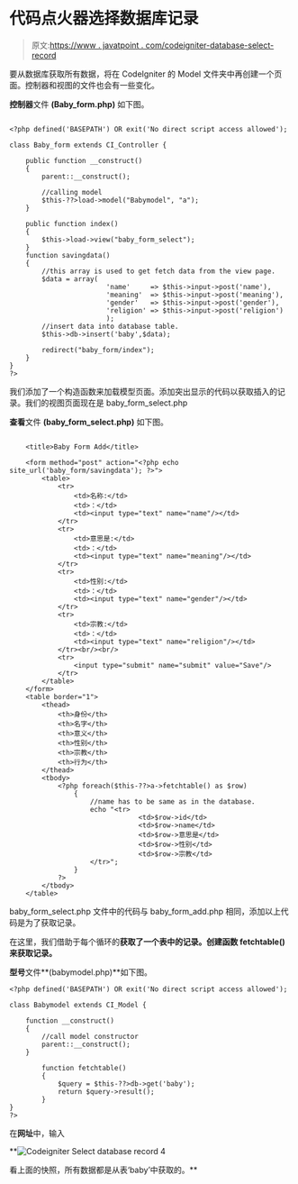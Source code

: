 # 代码点火器选择数据库记录

> 原文:[https://www . javatpoint . com/codeigniter-database-select-record](https://www.javatpoint.com/codeigniter-database-select-record)

要从数据库获取所有数据，将在 CodeIgniter 的 Model 文件夹中再创建一个页面。控制器和视图的文件也会有一些变化。

**控制器**文件 **(Baby_form.php)** 如下图。

```

<?php defined('BASEPATH') OR exit('No direct script access allowed');

class Baby_form extends CI_Controller {

	public function __construct()
	{
		parent::__construct();

		//calling model
		$this-??>load->model("Babymodel", "a");
	}

	public function index()
	{
		$this->load->view("baby_form_select");
	}
	function savingdata()
	{
		//this array is used to get fetch data from the view page.
		$data = array(
						'name'     => $this->input->post('name'),
						'meaning'  => $this->input->post('meaning'),
						'gender'   => $this->input->post('gender'),
						'religion' => $this->input->post('religion')
						);
		//insert data into database table.
		$this->db->insert('baby',$data);

		redirect("baby_form/index");
	}
}
?>

```

我们添加了一个构造函数来加载模型页面。添加突出显示的代码以获取插入的记录。我们的视图页面现在是 baby_form_select.php

**查看**文件 **(baby_form_select.php)** 如下图。

```

	<title>Baby Form Add</title>

	<form method="post" action="<?php echo site_url('baby_form/savingdata'); ?>">
		<table>
			<tr>
				<td>名称:</td>
				<td>：</td>
				<td><input type="text" name="name"/></td>
			</tr>
			<tr>
				<td>意思是:</td>
				<td>：</td>
				<td><input type="text" name="meaning"/></td>
			</tr>
			<tr>
				<td>性别:</td>
				<td>：</td>
				<td><input type="text" name="gender"/></td>
			</tr>
			<tr>
				<td>宗教:</td>
				<td>：</td>
				<td><input type="text" name="religion"/></td>
			</tr><br/><br/>
			<tr>
				<input type="submit" name="submit" value="Save"/>
			</tr>
		</table>
	</form>
	<table border="1">
		<thead>
			<th>身份</th>
			<th>名字</th>
			<th>意义</th>
			<th>性别</th>
			<th>宗教</th>
			<th>行为</th>
		</thead>
		<tbody>
			<?php foreach($this-??>a->fetchtable() as $row)
				{
					//name has to be same as in the database.
					echo "<tr>
								<td>$row->id</td>
								<td>$row->name</td>
								<td>$row->意思是</td>
								<td>$row->性别</td>
								<td>$row->宗教</td>
					</tr>";
				}
			?>
		</tbody>
	</table>

```

baby_form_select.php 文件中的代码与 baby_form_add.php 相同，添加以上代码是为了获取记录。

在这里，我们借助于每个循环的**获取了一个表中的记录。创建函数 **fetchtable()** 来获取记录。**

**型号**文件**(babymodel.php)**如下图。

```
<?php defined('BASEPATH') OR exit('No direct script access allowed');

class Babymodel extends CI_Model {

	function __construct()
	{
		//call model constructor
		parent::__construct();
	}	

		function fetchtable()
		{
			$query = $this-??>db->get('baby');
			return $query->result();
		}
}
?>

```

在**网址**中，输入

**![Codeigniter Select database record 4](../Images/613746e422033bc930179181597b42b9.png)

看上面的快照，所有数据都是从表‘baby’中获取的。**